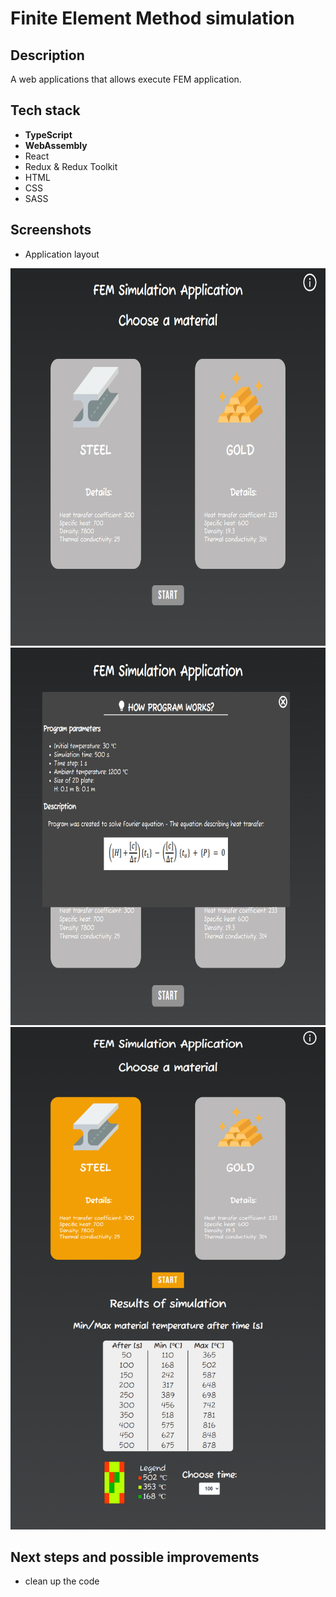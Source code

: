 # Finite Element Method simulation

## Description
A web applications that allows execute FEM application.

## Tech stack
- **TypeScript**
- **WebAssembly**
- React
- Redux & Redux Toolkit 
- HTML
- CSS 
- SASS

## Screenshots

- Application layout


<img src="/images/scr1.png"  width="523" height="604" />
<img src="/images/scr2.png"  width="523" height="604" />
<img src="/images/scr3.png"  width="523" height="804" />


## Next steps and possible improvements 
- clean up the code
